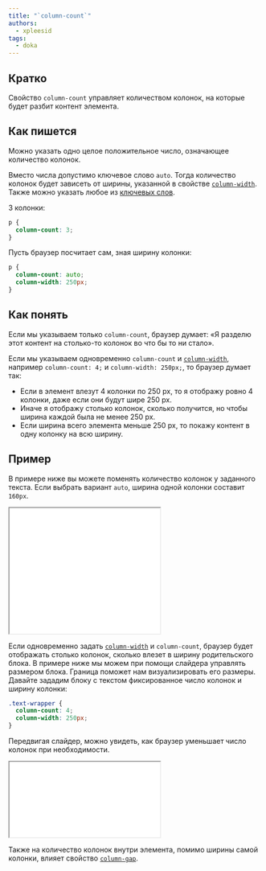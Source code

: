 ```yaml
---
title: "`column-count`"
authors:
  - xpleesid
tags:
  - doka
---
```


## Кратко

Свойство `column-count` управляет количеством колонок, на которые будет разбит контент элемента.

## Как пишется

Можно указать одно целое положительное число, означающее количество колонок.

Вместо числа допустимо ключевое слово `auto`. Тогда количество колонок будет зависеть от ширины, указанной в свойстве [`column-width`](/css/column-width). Также можно указать любое из [ключевых слов](/css/global-keywords).

3 колонки:

```css
p {
  column-count: 3;
}
```

Пусть браузер посчитает сам, зная ширину колонки:

```css
p {
  column-count: auto;
  column-width: 250px;
}
```

## Как понять

Если мы указываем только `column-count`, браузер думает: «Я разделю этот контент на столько-то колонок во что бы то ни стало».

Если мы указываем одновременно `column-count` и [`column-width`](/css/column-width), например `column-count: 4;` и `column-width: 250px;`, то браузер думает так:

- Если в элемент влезут 4 колонки по 250 px, то я отображу ровно 4 колонки, даже если они будут шире 250 px.
- Иначе я отображу столько колонок, сколько получится, но чтобы ширина каждой была не менее 250 px.
- Если ширина всего элемента меньше 250 px, то покажу контент в одну колонку на всю ширину.

## Пример

В примере ниже вы можете поменять количество колонок у заданного текста. Если выбрать вариант `auto`, ширина одной колонки составит `160px`.

<iframe title="Варианты значений column-count" src="demos/multiple-values/" height="250"></iframe>

Если одновременно задать [`column-width`](/css/column-width) и `column-count`, браузер будет отображать столько колонок, сколько влезет в ширину родительского блока. В примере ниже мы можем при помощи слайдера управлять размером блока. Граница поможет нам визуализировать его размеры. Давайте зададим блоку с текстом фиксированное число колонок и ширину колонки:

```css
.text-wrapper {
  column-count: 4;
  column-width: 250px;
}
```

Передвигая слайдер, можно увидеть, как браузер уменьшает число колонок при необходимости.

<iframe title="Изменение числа колонок браузером" src="demos/adaptive/" height="150"></iframe>

Также на количество колонок внутри элемента, помимо ширины самой колонки, влияет свойство [`column-gap`](/css/column-row-gap).
